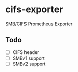 # cifs-exporter
SMB/CIFS Prometheus Exporter

## Todo

- [ ] CIFS header
- [ ] SMBv1 support
- [ ] SMBv2 support
